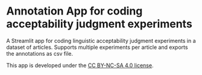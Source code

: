 # Annotation App for coding acceptability judgment experiments

A Streamlit app for coding linguistic acceptability judgment experiments in a dataset of articles. Supports multiple experiments per article and exports the annotations as csv file.

This app is developed under the [CC BY-NC-SA 4.0 license](https://creativecommons.org/licenses/by-nc-sa/4.0/).
